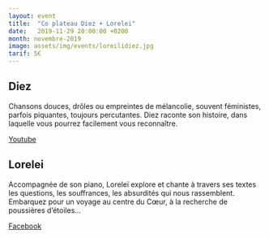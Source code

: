 ```yaml
---
layout: event
title:  "Co plateau Diez + Lorelei"
date:   2019-11-29 20:00:00 +0200
month: novembre-2019
image: assets/img/events/loreilidiez.jpg
tarif: 5€
---
```


## Diez
Chansons douces, drôles ou empreintes de mélancolie, souvent féministes, parfois piquantes, toujours percutantes. Diez raconte son histoire, dans laquelle vous pourrez facilement vous reconnaître.

[Youtube](https://www.youtube.com/watch?v=glgZyj_c8kw)


## Lorelei
Accompagnée de son piano, Loreleï explore et chante à travers ses textes les questions, les souffrances, les absurdités qui nous rassemblent. Embarquez pour un voyage au centre du Cœur, à la recherche de poussières d’étoiles...

[Facebook](https://www.facebook.com/lorelei.mallet/)
